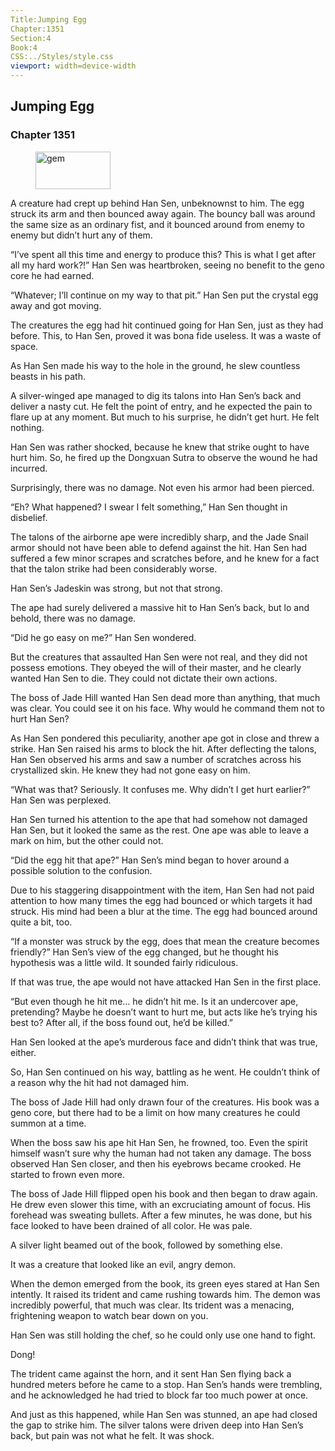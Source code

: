 ```yaml
---
Title:Jumping Egg 
Chapter:1351 
Section:4 
Book:4 
CSS:../Styles/style.css 
viewport: width=device-width
---
```

  
## Jumping Egg
### Chapter 1351
  
<figure>
	<img src="../Images/gem.gif" alt="gem" id="gem" width="120" height="60" />
</figure>
  

  
A creature had crept up behind Han Sen, unbeknownst to him. The egg struck its arm and then bounced away again. The bouncy ball was around the same size as an ordinary fist, and it bounced around from enemy to enemy but didn’t hurt any of them.

“I’ve spent all this time and energy to produce this? This is what I get after all my hard work?!” Han Sen was heartbroken, seeing no benefit to the geno core he had earned.

“Whatever; I’ll continue on my way to that pit.” Han Sen put the crystal egg away and got moving.

The creatures the egg had hit continued going for Han Sen, just as they had before. This, to Han Sen, proved it was bona fide useless. It was a waste of space.

As Han Sen made his way to the hole in the ground, he slew countless beasts in his path.

A silver-winged ape managed to dig its talons into Han Sen’s back and deliver a nasty cut. He felt the point of entry, and he expected the pain to flare up at any moment. But much to his surprise, he didn’t get hurt. He felt nothing.

Han Sen was rather shocked, because he knew that strike ought to have hurt him. So, he fired up the Dongxuan Sutra to observe the wound he had incurred.

Surprisingly, there was no damage. Not even his armor had been pierced.

“Eh? What happened? I swear I felt something,” Han Sen thought in disbelief.

The talons of the airborne ape were incredibly sharp, and the Jade Snail armor should not have been able to defend against the hit. Han Sen had suffered a few minor scrapes and scratches before, and he knew for a fact that the talon strike had been considerably worse.

Han Sen’s Jadeskin was strong, but not that strong.

The ape had surely delivered a massive hit to Han Sen’s back, but lo and behold, there was no damage.

“Did he go easy on me?” Han Sen wondered.

But the creatures that assaulted Han Sen were not real, and they did not possess emotions. They obeyed the will of their master, and he clearly wanted Han Sen to die. They could not dictate their own actions.

The boss of Jade Hill wanted Han Sen dead more than anything, that much was clear. You could see it on his face. Why would he command them not to hurt Han Sen?

As Han Sen pondered this peculiarity, another ape got in close and threw a strike. Han Sen raised his arms to block the hit. After deflecting the talons, Han Sen observed his arms and saw a number of scratches across his crystallized skin. He knew they had not gone easy on him.

“What was that? Seriously. It confuses me. Why didn’t I get hurt earlier?” Han Sen was perplexed.

Han Sen turned his attention to the ape that had somehow not damaged Han Sen, but it looked the same as the rest. One ape was able to leave a mark on him, but the other could not.

“Did the egg hit that ape?” Han Sen’s mind began to hover around a possible solution to the confusion.

Due to his staggering disappointment with the item, Han Sen had not paid attention to how many times the egg had bounced or which targets it had struck. His mind had been a blur at the time. The egg had bounced around quite a bit, too.

“If a monster was struck by the egg, does that mean the creature becomes friendly?” Han Sen’s view of the egg changed, but he thought his hypothesis was a little wild. It sounded fairly ridiculous.

If that was true, the ape would not have attacked Han Sen in the first place.

“But even though he hit me… he didn’t hit me. Is it an undercover ape, pretending? Maybe he doesn’t want to hurt me, but acts like he’s trying his best to? After all, if the boss found out, he’d be killed.”

Han Sen looked at the ape’s murderous face and didn’t think that was true, either.

So, Han Sen continued on his way, battling as he went. He couldn’t think of a reason why the hit had not damaged him.

The boss of Jade Hill had only drawn four of the creatures. His book was a geno core, but there had to be a limit on how many creatures he could summon at a time.

When the boss saw his ape hit Han Sen, he frowned, too. Even the spirit himself wasn’t sure why the human had not taken any damage. The boss observed Han Sen closer, and then his eyebrows became crooked. He started to frown even more.

The boss of Jade Hill flipped open his book and then began to draw again. He drew even slower this time, with an excruciating amount of focus. His forehead was sweating bullets. After a few minutes, he was done, but his face looked to have been drained of all color. He was pale.

A silver light beamed out of the book, followed by something else.

It was a creature that looked like an evil, angry demon.

When the demon emerged from the book, its green eyes stared at Han Sen intently. It raised its trident and came rushing towards him. The demon was incredibly powerful, that much was clear. Its trident was a menacing, frightening weapon to watch bear down on you.

Han Sen was still holding the chef, so he could only use one hand to fight.

Dong!

The trident came against the horn, and it sent Han Sen flying back a hundred meters before he came to a stop. Han Sen’s hands were trembling, and he acknowledged he had tried to block far too much power at once.

And just as this happened, while Han Sen was stunned, an ape had closed the gap to strike him. The silver talons were driven deep into Han Sen’s back, but pain was not what he felt. It was shock.